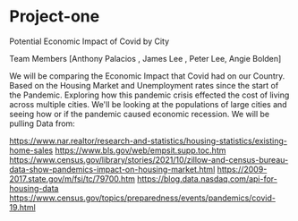# Project-one
Potential Economic Impact of Covid by City 


Team Members 
[Anthony Palacios , James Lee , Peter Lee, Angie Bolden]


We will be comparing the Economic Impact that Covid had on our Country. 
Based on the Housing Market and Unemployment rates since the start of the Pandemic. 
Exploring how this pandemic crisis effected the cost of living across multiple cities.
We'll be looking at the populations of large cities and seeing how or if the pandemic caused economic recession.
We will be pulling Data from:


https://www.nar.realtor/research-and-statistics/housing-statistics/existing-home-sales
https://www.bls.gov/web/empsit.supp.toc.htm
https://www.census.gov/library/stories/2021/10/zillow-and-census-bureau-data-show-pandemics-impact-on-housing-market.html
https://2009-2017.state.gov/m/fsi/tc/79700.htm
https://blog.data.nasdaq.com/api-for-housing-data
https://www.census.gov/topics/preparedness/events/pandemics/covid-19.html

